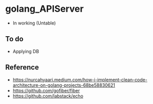 # golang_APIServer
- In working (Untable)
## To do
- Applying DB 
## Reference
- https://nurcahyaari.medium.com/how-i-implement-clean-code-architecture-on-golang-projects-68be58830621
- https://github.com/gofiber/fiber
- https://github.com/labstack/echo
